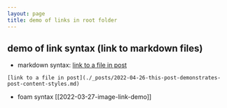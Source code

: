 ```yaml
---
layout: page
title: demo of links in root folder 
---
```

## demo of link syntax (link to markdown files)

- markdown syntax: [link to a file in post](_posts/2022-03-26-markdown-content-styles.md)

`[link to a file in post](./_posts/2022-04-26-this-post-demonstrates-post-content-styles.md)`

- foam syntax [[2022-03-27-image-link-demo]]

[//begin]: # "Autogenerated link references for markdown compatibility"
[2022-03-27-this-post-for-image-link-demo]: _posts/2022-03-27-this-post-for-image-link-demo "demo a image as summary"
[//end]: # "Autogenerated link references"
